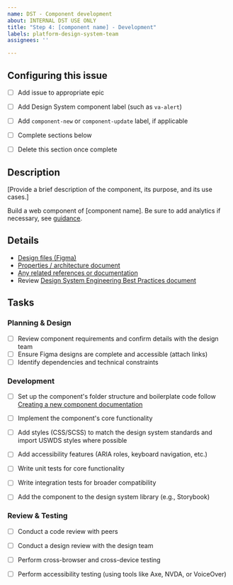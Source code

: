 ```yaml
---
name: DST - Component development
about: INTERNAL DST USE ONLY
title: "Step 4: [component name] - Development"
labels: platform-design-system-team
assignees: ''

---
```


## Configuring this issue
- [ ] Add issue to appropriate epic
- [ ] Add Design System component label (such as `va-alert`)
- [ ] Add `component-new` or `component-update` label, if applicable
- [ ] Complete sections below
- [ ] Delete this section once complete


## Description
[Provide a brief description of the component, its purpose, and its use cases.]

Build a web component of [component name]. Be sure to add analytics if necessary, see [guidance](https://vfs.atlassian.net/wiki/spaces/DST/pages/2079817745/Component+development+process#Analytics%5BinlineExtension%5D).


## Details
- [Design files (Figma)](link-to-design-files)
- [Properties / architecture document](https://github.com/department-of-veterans-affairs/va.gov-team/blob/master/products/design-system-forms-library/templates/properties-architecture.md) 
- [Any related references or documentation](link-to-resources)
- Review [Design System Engineering Best Practices document](https://vfs.atlassian.net/wiki/spaces/DST/pages/2176516116/Design+System+Engineering+Best+Practices)

## Tasks
### Planning & Design
- [ ] Review component requirements and confirm details with the design team
- [ ] Ensure Figma designs are complete and accessible (attach links)
- [ ] Identify dependencies and technical constraints

### Development
- [ ] Set up the component's folder structure and boilerplate code follow [Creating a new component documentation](https://design.va.gov/about/developers/contributing#creating-a-new-component) 
- [ ] Implement the component's core functionality
- [ ] Add styles (CSS/SCSS) to match the design system standards and import USWDS styles where possible
- [ ] Add accessibility features (ARIA roles, keyboard navigation, etc.)
- [ ] Write unit tests for core functionality
- [ ] Write integration tests for broader compatibility
- [ ] Add the component to the design system library (e.g., Storybook)


### Review & Testing
- [ ] Conduct a code review with peers
- [ ] Conduct a design review with the design team
- [ ] Perform cross-browser and cross-device testing
- [ ] Perform accessibility testing (using tools like Axe, NVDA, or VoiceOver)

